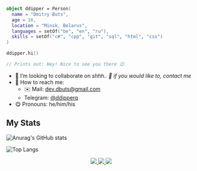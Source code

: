 ```kotlin
object ddipper = Person(
  name = "Dmitry Buts",
  age = 16,
  location = "Minsk, Belarus",
  languages = setOf("be", "en", "ru"),
  skills = setOf("c#", "cpp", "git", "sql", "html", "css")
)

ddipper.hi()

// Prints out: Hey! Nice to see you there 😉
```

- 🎯 I’m looking to collaborate on *shhh.. 🤫 if you would like to, contact me*
- 🔎 How to reach me:
  - ✉️ Mail: [dev.dbuts@gmail.com](mailto:dev.dbuts@gmail.com)
  - Telegram: [@ddipperq](https://t.me/ddipperq)
- 😋 Pronouns: he/him/his

## My Stats

![Anurag's GitHub stats](https://github-readme-stats.vercel.app/api?username=ddipper&show_icons=true&theme=dracula&hide=contribs,prs)

![Top Langs](https://github-readme-stats.vercel.app/api/top-langs/?username=ddipper&langs_count=4?&layout=compact&theme=dracula&card_width=350&count_weight=-1)


<p align="center">
  <a href="https://github.com/ddipper">
    <img src="http://github-profile-summary-cards.vercel.app/api/cards/profile-details?username=ddipper&theme=react" />
  </a>
  <a href="https://github.com/ddipper">
    <img src="https://github-readme-streak-stats.herokuapp.com/?user=ddipper&hide_border=true&card_width=338&theme=react" />
  </a>
  <a href="https://github.com/ddipper">
    <img src="http://github-profile-summary-cards.vercel.app/api/cards/stats?username=ddipper&theme=react" />
  </a>
  </a>
</p>

